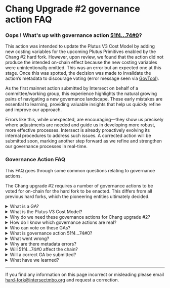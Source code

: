 # Chang Upgrade #2 governance action FAQ

### Oops ! What's up with governance action [51f4…74#0](https://gov.tools/governance\_actions/51f495aa23f4b3b3aa90afde4a0e67823bb7ac4ac65f5ffbb138373b863f2f74#0)?

This action was intended to update the Plutus V3 Cost Model by adding new costing variables for the upcoming Plutus Primitives enabled by the Chang #2 hard fork. However, upon review, we found that the action did not produce the intended on-chain effect because the new costing variables were unintentionally omitted. This was an error but an expected one at this stage. Once this was spotted, the decision was made to invalidate the action’s metadata to discourage voting (error message seen via [GovTool](https://gov.tools/governance\_actions/51f495aa23f4b3b3aa90afde4a0e67823bb7ac4ac65f5ffbb138373b863f2f74#0)).

As the first mainnet action submitted by Intersect on behalf of a committee/working group, this experience highlights the natural growing pains of navigating a new governance landscape. These early mistakes are essential to learning, providing valuable insights that help us quickly refine and improve our approach.

Errors like this, while unexpected, are encouraging—they show us precisely where adjustments are needed and guide us in developing more robust, more effective processes. Intersect is already proactively evolving its internal procedures to address such issues. A corrected action will be submitted soon, marking another step forward as we refine and strengthen our governance processes in real-time.

### Governance Action FAQ

This FAQ goes through some common questions relating to governance actions.

The Chang upgrade #2 requires a number of governance actions to be voted for on-chain for the hard fork to be enacted. This differs from all previous hard forks, which the pioneering entities ultimately decided.&#x20;

<details>

<summary>What is a GA?</summary>

A governance action (GA) is a proposed on-chain change to Cardano. The various voting groups vote on it, as described within [CIP-1694 Governance Actions](https://github.com/cardano-foundation/CIPs/blob/master/CIP-1694/README.md#governance-actions).

</details>

<details>

<summary>What is the Plutus V3 Cost Model?</summary>

The Plutus Cost Model in Cardano calculates the computational and storage costs of executing Plutus scripts. It assigns costs to various operations within a script, allowing for accurate prediction and fair pricing of script execution. The Plutus V3 cost model applies to Plutus V3 scripts and their primitives.

</details>

<details>

<summary>Why do we need these governance actions for Chang upgrade #2?</summary>

The Chang #2 hardfork will add the ability to use new Plutus primitives within Plutus V3. By updating the Plutus V3 Cost model prior we ensure that developers are able to use the primitives as soon as the Chang #2 hardfork is enacted.

</details>

<details>

<summary>How do I know which governance actions are real?</summary>

It is encouraged to review and read all governance actions carefully, anyone within the community can raise a governance action for consideration.&#x20;

All governance actions raised by Intersect, on behalf of the community, will be clearly sign posted and the metadata hosted on the Intersect GitHub repository.

</details>

<details>

<summary>Who can vote on these GAs?</summary>

Cardano mainnet is currency within governance bootstrapping, this means the governance model is not fully activated.&#x20;

In this bootstrapping phase only the ICC and the SPOs can vote on governance actions accordingly. This is detailed in CIP-1694 bootstrap phase and interim consitution.

</details>

<details>

<summary>What is governance action 51f4…74#0?</summary>

An erroneous Protocol Parameter Update governance action was submitted to the Cardano mainnet. If ratified and enacted, it would have no on-chain effect.

</details>

<details>

<summary>What went wrong?</summary>

Failure in process maturity. Although the action was tested via Preview and PreProd testnets, processes were not in place to verify the actions. Processes were also not in place to ensure that the tooling being used was correctly versioned.

</details>

<details>

<summary>Why are there metadata errors?</summary>

Shortly after the error was detected, the decision was made to break the metadata anchor used for this governance action. This would then cause downstream tooling to show errors for this action, aiming to reduce the potential negative impact/confusion this action could cause.

</details>

<details>

<summary>Will 51f4…74#0 affect the chain?</summary>

Adversely, no. The impact of 51f4…74#0 is that there is a protocol parameter update on-chain that can be voted on, but it is unlikely to be voted on because it is erroneous.

</details>

<details>

<summary>Will a correct GA be submitted? </summary>

Yes, an amended action with the correct on-chain effect will be submitted shortly in coordination with the Hardfork Working Group and Parameters Committee

</details>

<details>

<summary>What have we learned?</summary>

Governance is hard. Although we developed a process, this was the first time a governance action of this magnitude was raised on mainnet. What we are trying to achieve is complex; this bootstrap phase is a one-off situation.&#x20;

</details>

***

If you find any information on this page incorrect or misleading please email hard-fork@intersectmbo.org and request a correction.&#x20;

